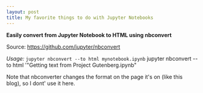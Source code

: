 ```yaml
---
layout: post
title: My favorite things to do with Jupyter Notebooks
---
```


**Easily convert from Jupyter Notebook to HTML using nbconvert**

Source: https://github.com/jupyter/nbconvert

*Usage:* `jupyter nbconvert --to html mynotebook.ipynb`
jupyter nbconvert --to html '"Getting text from Project Gutenberg.ipynb"

Note that nbconverter changes the format on the page it's on (like this blog), so I dont' use it here.